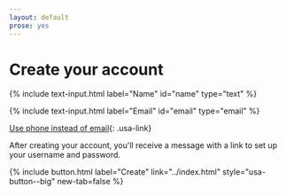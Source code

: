 ```yaml
---
layout: default
prose: yes
---
```


# Create your account

<!-- Include a text input component for name. -->
{% include text-input.html label="Name" id="name" type="text" %}

<!-- Include a text input component for email. -->
{% include text-input.html label="Email" id="email" type="email" %}

[Use phone instead of email](#){: .usa-link}

After creating your account, you'll receive a message with a link to set up your username and password.

<!-- Include a button component as a call-to-action for completing the form. -->
{% include button.html label="Create" link="../index.html" style="usa-button--big" new-tab=false %}